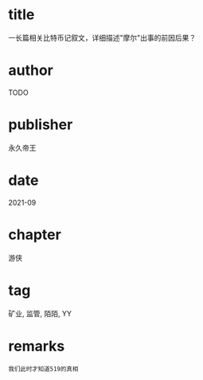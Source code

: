 # title
一长篇相关比特币记叙文，详细描述"摩尔"出事的前因后果？

# author
TODO

# publisher
永久帝王

# date
2021-09

# chapter
游侠

# tag
矿业, 监管, 陌陌, YY

# remarks
`我们此时才知道519的真相`
